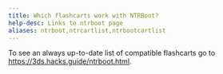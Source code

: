 ```yaml
---
title: Which flashcarts work with NTRBoot?
help-desc: Links to ntrboot page
aliases: ntrboot,ntrcartlist,ntrbootcartlist
---
```


To see an always up-to-date list of compatible flashcarts go to https://3ds.hacks.guide/ntrboot.html.
